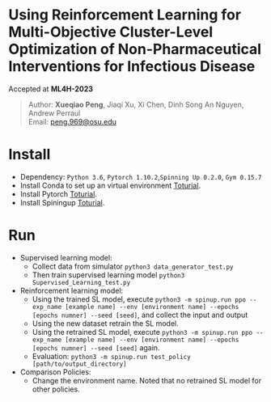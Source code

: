 # Using Reinforcement Learning for Multi-Objective Cluster-Level Optimization of Non-Pharmaceutical Interventions for Infectious Disease
Accepted at **ML4H-2023** 
> Author: **Xueqiao Peng**, Jiaqi Xu, Xi Chen, Dinh Song An Nguyen, Andrew Perraul\
> Email: peng.969@osu.edu

# Install
+ Dependency: `Python 3.6`, `Pytorch 1.10.2`,`Spinning Up 0.2.0`, `Gym 0.15.7`
+ Install Conda to set up an virtual environment [Toturial](https://www.digitalocean.com/community/tutorials/how-to-install-anaconda-on-ubuntu-18-04-quickstart).
+ Install Pytorch [Toturial](https://pytorch.org/get-started/locally/).
+ Install Spiningup [Toturial](https://spinningup.openai.com/en/latest/user/installation.html/).

# Run
+ Supervised learning model:
  - Collect data from simulator ``python3 data_generator_test.py`` 
  - Then train supervised learning model ``python3 Supervised_Learning_test.py``
+ Reinforcement learning model:
  - Using the trained SL model, execute ``python3 -m spinup.run ppo --exp_name [example name] --env [environment name] --epochs [epochs numner] --seed [seed]``, and collect the input and output
  - Using the new dataset retrain the SL model.
  - Using the retrained SL model, execute ``python3 -m spinup.run ppo --exp_name [example name] --env [environment name] --epochs [epochs numner] --seed [seed]`` again.
  - Evaluation: ``python3 -m spinup.run test_policy [path/to/output_directory]``
+ Comparison Policies:
  - Change the environment name. Noted that no retrained SL model for other policies.
  
